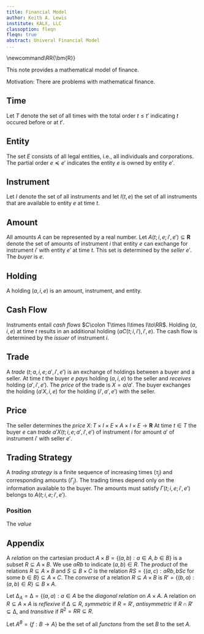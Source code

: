 ```yaml
---
title: Financial Model
author: Keith A. Lewis
institute: KALX, LLC
classoption: fleqn
fleqn: true
abstract: Univeral Financial Model
...
```


\newcommand\RR{\bm{R}}

This note provides a mathematical model of finance.

Motivation: There are problems with mathematical finance.
## Time

Let $T$ denote the set of all times with the total order $t\le t'$ indicating $t$
occured before or at $t'$.

## Entity

The set $E$ consists of all legal entities, i.e., all individuals and corporations.
The partial order $e\preceq e'$ indicates the entity $e$ is owned by entity $e'$.

## Instrument

Let $I$ denote the set of all instruments and let $I(t,e)$ the set of all instruments
that are available to entity $e$ at time $t$.

## Amount

All amounts $A$ can be represented by a real number. Let
$A(t;i,e;i',e')\subseteq \bm{R}$ denote the set of amounts of instrument $i$ that entity $e$ can
exchange for instrument $i'$ with entity $e'$ at time $t$. This set is determined by
the _seller_ $e'$. The _buyer_ is $e$.

## Holding

A holding $(a,i,e)$ is an amount, instrument, and entity. 

## Cash Flow

Instruments entail _cash flows_ $C\colon T\times I\times I\to\RR$. Holding $(a,i,e)$
at time $t$ results in an additional holding $(aC(t;i,i'), i', e)$. The cash flow
is determined by the _issuer_ of instrument $i$.

## Trade

A _trade_ $(t;a,i,e;a',i',e')$ is an exchange of holdings between a buyer and a seller.
At time $t$ the buyer $e$ _pays_ holding $(a,i,e)$ to the seller and _receives_ holding $(a',i',e')$.
The _price_ of the trade is $X = a/a'$. The buyer exchanges the holding $(a'X,i,e)$ for
the holding $(i',a',e')$ with the seller.

## Price

The seller determines the _price_ $X\colon T\times I\times E\times A\times I\times E\to\bm{R}$
At time $t\in T$ the buyer $e$ can _trade_ $a'X(t;i,e;a',i',e')$ of instrument $i$ for
amount $a'$ of instrument $i'$ with seller $e'$.

## Trading Strategy

A _trading strategy_ is a finite sequence of increasing times $(τ_j)$ and corresponding
amounts $(Γ_j)$. The trading times depend only on the information available to the
buyer. The amounts must satisfy $Г(t;i,e;i',e')$ belongs to $A(t;i,e;i',e')$.

### Position



The _value_ 

## Appendix

A _relation_ on the cartesian product $A\times B = \{(a,b):a\in A, b\in B\}$
is a subset $R\subseteq A\times B$. We use $aRb$ to indicate $(a,b)\in R$.
The _product_ of the relations $R\subseteq A\times B$ and $S\subseteq B\times C$
is the relation $RS = \{(a,c):aRb, bSc\text{ for some }b\in B\}\subseteq A\times C$.
The _converse_ of a relation $R\subseteq A\times B$ is
$R' = \{(b,a):(a,b)\in R\} \subseteq B\times A$.

Let $∆_A = ∆ = \{(a,a):a\in A$ be the _diagonal relation_ on $A\times A$.  A relation on
$R\subseteq A\times A$ is _reflexive_ if $∆\subseteq R$, _symmetric_ if $R = R'$,
_antisymmetric_ if $R\cap R'\subseteq ∆$, and _transitive_ if $R^2 = RR\subseteq R$.

Let $A^B = \{f:B\to A\}$ be the set of all _functons_ from the set $B$ to
the set $A$.


